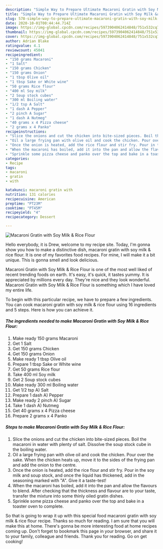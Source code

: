 ```yaml
---
description: "Simple Way to Prepare Ultimate Macaroni Gratin with Soy Milk &amp;amp; Rice Flour"
title: "Simple Way to Prepare Ultimate Macaroni Gratin with Soy Milk &amp;amp; Rice Flour"
slug: 578-simple-way-to-prepare-ultimate-macaroni-gratin-with-soy-milk-and-amp-rice-flour
date: 2020-10-01T00:44:44.714Z
image: https://img-global.cpcdn.com/recipes/5973904062414848/751x532cq70/macaroni-gratin-with-soy-milk-rice-flour-recipe-main-photo.jpg
thumbnail: https://img-global.cpcdn.com/recipes/5973904062414848/751x532cq70/macaroni-gratin-with-soy-milk-rice-flour-recipe-main-photo.jpg
cover: https://img-global.cpcdn.com/recipes/5973904062414848/751x532cq70/macaroni-gratin-with-soy-milk-rice-flour-recipe-main-photo.jpg
author: Adrian Blake
ratingvalue: 4.1
reviewcount: 45041
recipeingredient:
- "150 grams Macaroni"
- "1 Salt"
- "150 grams Chicken"
- "150 grams Onion"
- "1 tbsp Olive oil"
- "1 tbsp Sake or White wine"
- "50 grams Rice flour"
- "400 ml Soy milk"
- "2 Soup stock cubes"
- "300 ml Boiling water"
- "1/2 tsp A Salt"
- "1 dash A Pepper"
- "2 pinch A Sugar"
- "1 dash A Nutmeg"
- "40 grams x 4 Pizza cheese"
- "2 grams x 4 Panko"
recipeinstructions:
- "Slice the onions and cut the chicken into bite-sized pieces. Boil the macaroni in water with plenty of salt. Dissolve the soup stock cube in the boiling water."
- "Oil a large frying pan with olive oil and cook the chicken. Pour over the sake. When the chicken heats up, move it to the sides of the frying pan and add the onion to the centre."
- "Once the onion is heated, add the rice flour and stir fry. Pour in the soy milk and soup stock, and once the liquid has thickened, add in the seasoning marked with &#34;A&#34;. Give it a taste-test!"
- "When the macaroni has boiled, add it into the pan and allow the flavours to blend. After checking that the thickness and flavour are to your taste, transfer the mixture into some thinly oiled gratin dishes."
- "Sprinkle some pizza cheese and panko over the top and bake in a toaster oven to complete."
categories:
- Recipe
tags:
- macaroni
- gratin
- with

katakunci: macaroni gratin with 
nutrition: 131 calories
recipecuisine: American
preptime: "PT23M"
cooktime: "PT45M"
recipeyield: "4"
recipecategory: Dessert

---
```



![Macaroni Gratin with Soy Milk &amp; Rice Flour](https://img-global.cpcdn.com/recipes/5973904062414848/751x532cq70/macaroni-gratin-with-soy-milk-rice-flour-recipe-main-photo.jpg)

Hello everybody, it is Drew, welcome to my recipe site. Today, I'm gonna show you how to make a distinctive dish, macaroni gratin with soy milk &amp; rice flour. It is one of my favorites food recipes. For mine, I will make it a bit unique. This is gonna smell and look delicious.

Macaroni Gratin with Soy Milk &amp; Rice Flour is one of the most well liked of recent trending foods on earth. It's easy, it's quick, it tastes yummy. It is appreciated by millions every day. They're nice and they look wonderful. Macaroni Gratin with Soy Milk &amp; Rice Flour is something which I have loved my entire life.




To begin with this particular recipe, we have to prepare a few ingredients. You can cook macaroni gratin with soy milk &amp; rice flour using 16 ingredients and 5 steps. Here is how you can achieve it.

<!--inarticleads1-->

##### The ingredients needed to make Macaroni Gratin with Soy Milk &amp; Rice Flour:

1. Make ready 150 grams Macaroni
1. Get 1 Salt
1. Get 150 grams Chicken
1. Get 150 grams Onion
1. Make ready 1 tbsp Olive oil
1. Prepare 1 tbsp Sake or White wine
1. Get 50 grams Rice flour
1. Take 400 ml Soy milk
1. Get 2 Soup stock cubes
1. Make ready 300 ml Boiling water
1. Get 1/2 tsp A) Salt
1. Prepare 1 dash A) Pepper
1. Make ready 2 pinch A) Sugar
1. Take 1 dash A) Nutmeg
1. Get 40 grams x 4 Pizza cheese
1. Prepare 2 grams x 4 Panko




<!--inarticleads2-->

##### Steps to make Macaroni Gratin with Soy Milk &amp; Rice Flour:

1. Slice the onions and cut the chicken into bite-sized pieces. Boil the macaroni in water with plenty of salt. Dissolve the soup stock cube in the boiling water.
1. Oil a large frying pan with olive oil and cook the chicken. Pour over the sake. When the chicken heats up, move it to the sides of the frying pan and add the onion to the centre.
1. Once the onion is heated, add the rice flour and stir fry. Pour in the soy milk and soup stock, and once the liquid has thickened, add in the seasoning marked with &#34;A&#34;. Give it a taste-test!
1. When the macaroni has boiled, add it into the pan and allow the flavours to blend. After checking that the thickness and flavour are to your taste, transfer the mixture into some thinly oiled gratin dishes.
1. Sprinkle some pizza cheese and panko over the top and bake in a toaster oven to complete.




So that is going to wrap it up with this special food macaroni gratin with soy milk &amp; rice flour recipe. Thanks so much for reading. I am sure that you will make this at home. There's gonna be more interesting food at home recipes coming up. Don't forget to bookmark this page in your browser, and share it to your family, colleague and friends. Thank you for reading. Go on get cooking!
